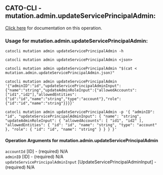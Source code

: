 
## CATO-CLI - mutation.admin.updateServicePrincipalAdmin:
[Click here](https://api.catonetworks.com/documentation/#mutation-mutation.admin.updateServicePrincipalAdmin) for documentation on this operation.

### Usage for mutation.admin.updateServicePrincipalAdmin:

`catocli mutation admin updateServicePrincipalAdmin -h`

`catocli mutation admin updateServicePrincipalAdmin <json>`

`catocli mutation admin updateServicePrincipalAdmin "$(cat < mutation.admin.updateServicePrincipalAdmin.json)"`

`catocli mutation admin updateServicePrincipalAdmin '{"adminID":"id","updateServicePrincipalAdminInput":{"name":"string","updateAdminRoleInput":{"allowedAccounts":["id1","id2"],"allowedEntities":{"id":"id","name":"string","type":"account"},"role":{"id":"id","name":"string"}}}}'`

`catocli mutation admin updateServicePrincipalAdmin -p '{
    "adminID": "id",
    "updateServicePrincipalAdminInput": {
        "name": "string",
        "updateAdminRoleInput": {
            "allowedAccounts": [
                "id1",
                "id2"
            ],
            "allowedEntities": {
                "id": "id",
                "name": "string",
                "type": "account"
            },
            "role": {
                "id": "id",
                "name": "string"
            }
        }
    }
}'`


#### Operation Arguments for mutation.admin.updateServicePrincipalAdmin ####

`accountId` [ID] - (required) N/A    
`adminID` [ID] - (required) N/A    
`updateServicePrincipalAdminInput` [UpdateServicePrincipalAdminInput] - (required) N/A    
